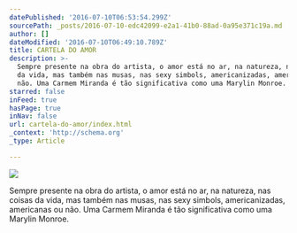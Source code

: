 ```yaml
---
datePublished: '2016-07-10T06:53:54.299Z'
sourcePath: _posts/2016-07-10-edc42099-e2a1-41b0-88ad-0a95e371c19a.md
author: []
dateModified: '2016-07-10T06:49:10.789Z'
title: CARTELA DO AMOR
description: >-
  Sempre presente na obra do artista, o amor está no ar, na natureza, nas coisas
  da vida, mas também nas musas, nas sexy simbols, americanizadas, americanas ou
  não. Uma Carmem Miranda é tão significativa como uma Marylin Monroe.
starred: false
inFeed: true
hasPage: true
inNav: false
url: cartela-do-amor/index.html
_context: 'http://schema.org'
_type: Article

---
```

![](https://imgflo.herokuapp.com/graph/vahj1ThiexotieMo/997499dce9319beffe2524fce373d3fb/croprotate.jpg?cropheight=1334&cropwidth=2395&degrees=0&input=https%3A%2F%2Fthe-grid-user-content.s3-us-west-2.amazonaws.com%2F9a915658-6aaa-4b39-a02a-da78b2c2e3f8.jpg&x=46&y=0)

Sempre presente na obra do artista, o amor está no ar, na natureza, nas coisas da vida, mas também nas musas, nas sexy simbols, americanizadas, americanas ou não. Uma Carmem Miranda é tão significativa como uma Marylin Monroe.